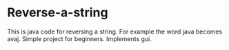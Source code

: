 # Reverse-a-string
This is java code for reversing a string.
For example the word java becomes avaj.
Simple project for beginners.
Implements gui.

